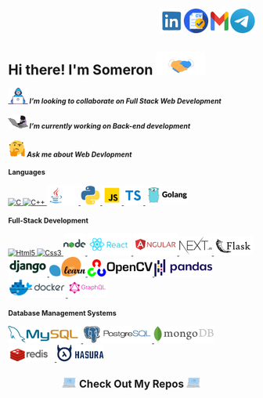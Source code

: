 <!--
    Title: Welcome Page of Somerongit
    Author: Someron Bakuli 
-->


<p align="right">
<a href="https://linkedin.com/in/someronbakuli/" target="blank"><img align="center" src="https://raw.githubusercontent.com/somerongit/somerongit/main/img/LINKEDIN.gif" alt="LinkesIn Profile" height="50" width="50" /></a><a href="https://drive.google.com/file/d/1LtHQYnXEHqOYFhBWzAntJGGbbR6AvXy5/view?usp=sharing" target="blank"><img align="center" src="https://raw.githubusercontent.com/somerongit/somerongit/main/img/cv.png" alt="Resume" height="50" width="50" /></a><a href="mailto:someron.bakuli05@gmail.com" target="blank"><img align="center" src="https://raw.githubusercontent.com/somerongit/somerongit/main/img/1mail.gif" alt="Direct Mail" height="45" width="45" /></a><a href="https://t.me/SBakuli" target="blank"><img align="center" src="https://raw.githubusercontent.com/somerongit/somerongit/main/img/telegram.gif" alt="Telegram" height="50" width="50" /></a>
</p>

<p align="left">
<h1>Hi there! I'm Someron <a href="https://gist.github.com/somerongit"><img src="https://raw.githubusercontent.com/somerongit/somerongit/main/img/Handshake.gif" width="100"></a>
</h1>
</p>

#### <a href="https://gist.github.com/somerongit"><img alt="Unable to load GIF" src="https://raw.githubusercontent.com/somerongit/somerongit/main/img/1Developer.gif" width="40px"></a> <em>I’m looking to collaborate on Full Stack Web Development </em>
#### <a href="https://gist.github.com/somerongit"><img alt="Unable to load GIF" src="https://raw.githubusercontent.com/somerongit/somerongit/main/img/1cat.gif" width="40px"></a> <em>I’m currently working on Back-end development</em>
#### <a href="https://gist.github.com/somerongit"><img alt="Unable to load GIF" src="https://raw.githubusercontent.com/somerongit/somerongit/main/img/1QuestionFace.gif" width="35px" /></a> <em>Ask me about Web Devlopment</em>


#### Languages

[ <img height="40" title="C"             alt="C"          src="https://img.icons8.com/color/100/000000/c-programming.svg"       /> ](https://isocpp.org/)
[ <img height="40" title="C++"           alt="C++"        src="https://img.icons8.com/color/100/000000/c-plus-plus-logo.svg"    /> ](https://isocpp.org/)
[ <img height="40" title="Java"          alt="Java"       src="https://raw.githubusercontent.com/somerongit/somerongit/main/img/java.gif"/> ](https://www.oracle.com/java/technologies/)
[ <img height="40" title="Python3"       alt="Python3"    src="https://raw.githubusercontent.com/somerongit/somerongit/main/img/py.gif"              /> ](https://www.python.org/)
[ <img height="40" title="JavaScript"    alt="JavaScript" src="https://raw.githubusercontent.com/somerongit/somerongit/main/img/js.svg"          /> ](https://www.javascript.com/)
[ <img height="40" title="TypeScript" alt="TypeScript"  src="https://raw.githubusercontent.com/somerongit/somerongit/main/img/ts.png"                /> ](https://www.typescriptlang.org/)
[ <img height="40" title="Go" alt="Go Lang"  src="https://raw.githubusercontent.com/somerongit/somerongit/main/img/go.jpeg"                /> ](https://go.dev/)

#### Full-Stack Development

[ <img height="40" title="HTML5"     alt="Html5"     src="https://img.icons8.com/color/100/000000/html-5.svg"                    /> ](https://developer.mozilla.org/en-US/docs/Web/Guide/HTML/HTML5)
[ <img height="40" title="CSS3"      alt="Css3"      src="https://img.icons8.com/color/100/000000/css3.svg"                      /> ](https://developer.mozilla.org/en-US/docs/Archive/CSS3)
[ <img height="45" title="NodeJS"    alt="NodeJS"    src="https://raw.githubusercontent.com/somerongit/somerongit/main/img/node.svg"                    /> ](https://nodejs.org/)
[ <img height="45" title="ReactJS"   alt="ReactJS"   src="https://raw.githubusercontent.com/somerongit/somerongit/main/img/react.svg"            /> ](https://reactjs.org/)
[ <img height="45" title="AngularJS" alt="AngularJS" src="https://raw.githubusercontent.com/somerongit/somerongit/main/img/angular.svg"            /> ](https://angularjs.org/)
[ <img height="40" title="NextJs"     alt="NextJs"     src="https://raw.githubusercontent.com/somerongit/somerongit/main/img/nextJs.png"                /> ](https://nextjs.org/)
[ <img height="40" title="Flask"     alt="Flask"     src="https://raw.githubusercontent.com/somerongit/somerongit/main/img/flask.svg"    /> ](https://palletsprojects.com/p/flask/)
[ <img height="40" title="Django"    alt="Django"    src="https://raw.githubusercontent.com/somerongit/somerongit/main/img/django.svg"/> ](https://www.djangoproject.com/)
[ <img height="40" title="SkLearn"     alt="SkLearn"     src="https://raw.githubusercontent.com/somerongit/somerongit/main/img/scikit.svg"    /> ](https://scikit-learn.org/stable/)
[ <img height="35" title="OpenCv"     alt="OpenCv"     src="https://raw.githubusercontent.com/somerongit/somerongit/main/img/opencv.svg"    /> ](https://opencv.org/)
[ <img height="35" title="Pandas"     alt="Pandas"     src="https://raw.githubusercontent.com/somerongit/somerongit/main/img/pandas.svg"    /> ](https://pandas.pydata.org/)
[ <img height="40" title="Docker"     alt="Docker"     src="https://raw.githubusercontent.com/somerongit/somerongit/main/img/docker.svg"    /> ](https://www.docker.com/)
[ <img height="40" title="GraphQL"    alt="GraphQL"    src="https://raw.githubusercontent.com/somerongit/somerongit/main/img/garphql.png"   /> ](https://graphql.org/)

#### Database Management Systems

[ <img height="35" title="MySQL"      alt="MySQL"      src="https://raw.githubusercontent.com/somerongit/somerongit/main/img/mysql.svg"     /> ](https://www.mysql.com/)
[ <img height="35" title="PostgreSQL" alt="PostgreSQL" src="https://raw.githubusercontent.com/somerongit/somerongit/main/img/postgresql.svg"/> ](https://www.postgresql.org/)
[ <img height="35" title="MongoDB"    alt="MongoDB"    src="https://raw.githubusercontent.com/somerongit/somerongit/main/img/mongodb.svg"   /> ](https://www.mongodb.com/)
[ <img height="35" title="Redis"    alt=""    src="https://raw.githubusercontent.com/somerongit/somerongit/main/img/redis.png"   /> ](https://redis.io/)
[ <img height="35" title="Hasura"   alt="Hasura"   src="https://raw.githubusercontent.com/somerongit/somerongit/main/img/hasura.png"  /> ](https://firebase.google.com/)

<!--
<div align="center">


<p align="center">
  <a href="https://gist.github.com/somerongit"><img alt="Unable to load Stats" src="https://github-readme-streak-stats.herokuapp.com/?user=somerongit"></a>
</p>
</div>
    

    
<p >
<a href="https://gist.github.com/somerongit"><img alt="Unable to load Stats" src="https://github-readme-stats.vercel.app/api?username=somerongit&count_private=true&show_icons=true&border_color=fff" width="46%"></a><a href="https://gist.github.com/somerongit"><img alt="Unable to load Stats" src="https://github-readme-stats.vercel.app/api/top-langs/?username=somerongit&hide=jupyter%20notebook,html,css,scss&layout=compact&langs_count=5&border_color=fff" ></a>
</p>
</div>
  -->

  
<h2  align="center"><a href="https://gist.github.com/somerongit"><img src = "https://raw.githubusercontent.com/somerongit/somerongit/main/img/1laptop.gif" width = 30px></a> Check Out My Repos <a href="https://gist.github.com/somerongit"><img src = "https://raw.githubusercontent.com/somerongit/somerongit/main/img/1laptop.gif" width = 30px></a> </h2>

  
<!--
    Title: Welcome Page of Somerongit
    Author: Someron Bakuli 
-->
